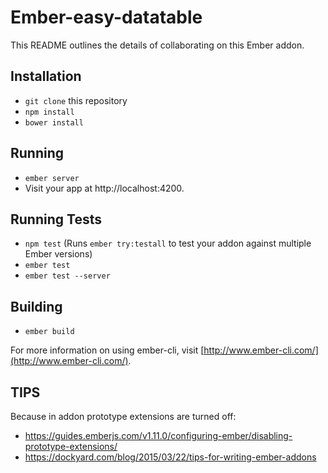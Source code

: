 # Ember-easy-datatable

This README outlines the details of collaborating on this Ember addon.

## Installation

* `git clone` this repository
* `npm install`
* `bower install`

## Running

* `ember server`
* Visit your app at http://localhost:4200.

## Running Tests

* `npm test` (Runs `ember try:testall` to test your addon against multiple Ember versions)
* `ember test`
* `ember test --server`

## Building

* `ember build`

For more information on using ember-cli, visit [http://www.ember-cli.com/](http://www.ember-cli.com/).

## TIPS

Because in addon prototype extensions are turned off:
* https://guides.emberjs.com/v1.11.0/configuring-ember/disabling-prototype-extensions/
* https://dockyard.com/blog/2015/03/22/tips-for-writing-ember-addons

